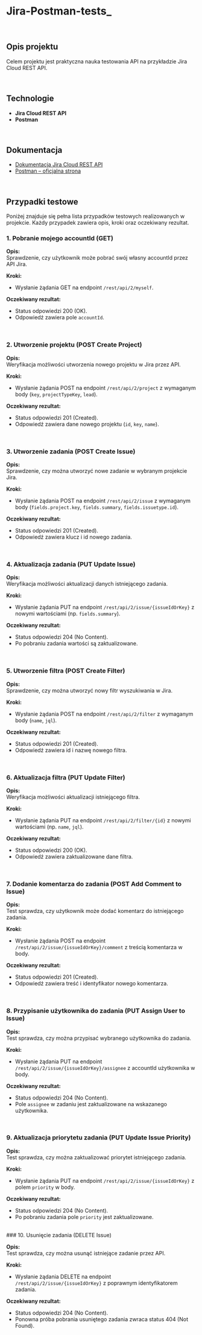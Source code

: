 # Jira-Postman-tests_
<br>

## Opis projektu

Celem projektu jest praktyczna nauka testowania API na przykładzie Jira Cloud REST API. <br>

<br>

## Technologie
- **Jira Cloud REST API** 
- **Postman** 

<br>

## Dokumentacja 

- [Dokumentacja Jira Cloud REST API](https://developer.atlassian.com/cloud/jira/platform/rest/v2/intro/)
- [Postman – oficjalna strona](https://www.postman.com/)
<br>

## Przypadki testowe

Poniżej znajduje się pełna lista przypadków testowych realizowanych w projekcie. Każdy przypadek zawiera opis, kroki oraz oczekiwany rezultat.
<br>

### 1. Pobranie mojego accountId (GET)

**Opis:**  
Sprawdzenie, czy użytkownik może pobrać swój własny accountId przez API Jira.

**Kroki:**  
- Wysłanie żądania GET na endpoint `/rest/api/2/myself`.

**Oczekiwany rezultat:**  
- Status odpowiedzi 200 (OK).
- Odpowiedź zawiera pole `accountId`.


<br>

### 2. Utworzenie projektu (POST Create Project)

**Opis:**  
Weryfikacja możliwości utworzenia nowego projektu w Jira przez API.

**Kroki:**  
- Wysłanie żądania POST na endpoint `/rest/api/2/project` z wymaganym body (`key`, `projectTypeKey`, `lead`).

**Oczekiwany rezultat:**  
- Status odpowiedzi 201 (Created).
- Odpowiedź zawiera dane nowego projektu (`id`, `key`, `name`).


<br>

### 3. Utworzenie zadania (POST Create Issue)

**Opis:**  
Sprawdzenie, czy można utworzyć nowe zadanie w wybranym projekcie Jira.

**Kroki:**  
- Wysłanie żądania POST na endpoint `/rest/api/2/issue` z wymaganym body (`fields.project.key`, `fields.summary`, `fields.issuetype.id`).

**Oczekiwany rezultat:**  
- Status odpowiedzi 201 (Created).
- Odpowiedź zawiera klucz i id nowego zadania.


<br>

### 4. Aktualizacja zadania (PUT Update Issue)

**Opis:**  
Weryfikacja możliwości aktualizacji danych istniejącego zadania.

**Kroki:**  
- Wysłanie żądania PUT na endpoint `/rest/api/2/issue/{issueIdOrKey}` z nowymi wartościami (np. `fields.summary`).

**Oczekiwany rezultat:**  
- Status odpowiedzi 204 (No Content).
- Po pobraniu zadania wartości są zaktualizowane.

<br>

### 5. Utworzenie filtra (POST Create Filter)

**Opis:**  
Sprawdzenie, czy można utworzyć nowy filtr wyszukiwania w Jira.

**Kroki:**  
- Wysłanie żądania POST na endpoint `/rest/api/2/filter` z wymaganym body (`name`, `jql`).

**Oczekiwany rezultat:**  
- Status odpowiedzi 201 (Created).
- Odpowiedź zawiera id i nazwę nowego filtra.

<br>

### 6. Aktualizacja filtra (PUT Update Filter)

**Opis:**  
Weryfikacja możliwości aktualizacji istniejącego filtra.

**Kroki:**  
- Wysłanie żądania PUT na endpoint `/rest/api/2/filter/{id}` z nowymi wartościami (np. `name`, `jql`).

**Oczekiwany rezultat:**  
- Status odpowiedzi 200 (OK).
- Odpowiedź zawiera zaktualizowane dane filtra.


<br>

### 7. Dodanie komentarza do zadania (POST Add Comment to Issue)

**Opis:**  
Test sprawdza, czy użytkownik może dodać komentarz do istniejącego zadania.

**Kroki:**  
- Wysłanie żądania POST na endpoint `/rest/api/2/issue/{issueIdOrKey}/comment` z treścią komentarza w body.

**Oczekiwany rezultat:**  
- Status odpowiedzi 201 (Created).
- Odpowiedź zawiera treść i identyfikator nowego komentarza.

<br>

### 8. Przypisanie użytkownika do zadania (PUT Assign User to Issue)

**Opis:**  
Test sprawdza, czy można przypisać wybranego użytkownika do zadania.

**Kroki:**  
- Wysłanie żądania PUT na endpoint `/rest/api/2/issue/{issueIdOrKey}/assignee` z accountId użytkownika w body.

**Oczekiwany rezultat:**  
- Status odpowiedzi 204 (No Content).
- Pole `assignee` w zadaniu jest zaktualizowane na wskazanego użytkownika.

<br>

### 9. Aktualizacja priorytetu zadania (PUT Update Issue Priority)

**Opis:**  
Test sprawdza, czy można zaktualizować priorytet istniejącego zadania.

**Kroki:**  
- Wysłanie żądania PUT na endpoint `/rest/api/2/issue/{issueIdOrKey}` z polem `priority` w body.

**Oczekiwany rezultat:**  
- Status odpowiedzi 204 (No Content).
- Po pobraniu zadania pole `priority` jest zaktualizowane.


<br>
### 10. Usunięcie zadania (DELETE Issue)

**Opis:**  
Test sprawdza, czy można usunąć istniejące zadanie przez API.

**Kroki:**  
- Wysłanie żądania DELETE na endpoint `/rest/api/2/issue/{issueIdOrKey}` z poprawnym identyfikatorem zadania.

**Oczekiwany rezultat:**  
- Status odpowiedzi 204 (No Content).
- Ponowna próba pobrania usuniętego zadania zwraca status 404 (Not Found).

<br>
